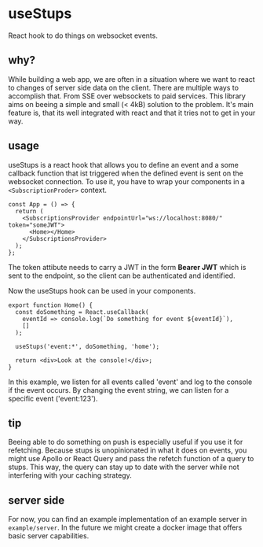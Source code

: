# useStups

React hook to do things on websocket events.

## why?

While building a web app, we are often in a situation where we want to react to changes of server side data on the client. There are multiple ways to accomplish that. From SSE over websockets to paid services. This library aims on beeing a simple and small (< 4kB) solution to the problem. It's main feature is, that its well integrated with react and that it tries not to get in your way.

## usage

useStups is a react hook that allows you to define an event and a some callback function that ist triggered when the defined event is sent on the websocket connection. To use it, you have to wrap your components in a `<SubscriptionProder>` context.

```
const App = () => {
  return (
    <SubscriptionsProvider endpointUrl="ws://localhost:8080/" token="someJWT">
      <Home></Home>
    </SubscriptionsProvider>
  );
};
```

The token attibute needs to carry a JWT in the form **Bearer JWT** which is sent to the endpoint, so the client can be authenticated and identified.

Now the useStups hook can be used in your components.

```
export function Home() {
  const doSomething = React.useCallback(
    eventId => console.log(`Do something for event ${eventId}`),
    []
  );

  useStups('event:*', doSomething, 'home');

  return <div>Look at the console!</div>;
}
```

In this example, we listen for all events called 'event' and log to the console if the event occurs.
By changing the event string, we can listen for a specific event ('event:123').

## tip

Beeing able to do something on push is especially useful if you use it for refetching. Because stups is unopinionated in what it does on events, you might use Apollo or React Query and pass the refetch function of a query to stups. This way, the query can stay up to date with the server while not interfering with your caching strategy.

## server side

For now, you can find an example implementation of an example server in `example/server`. In the future we might create a docker image that offers basic server capabilities.
